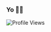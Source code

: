 <h3>Yo 🙋‍♂️</h3>

![Profile Views](https://komarev.com/ghpvc/?username=garbalau-github&color=yellow) 
